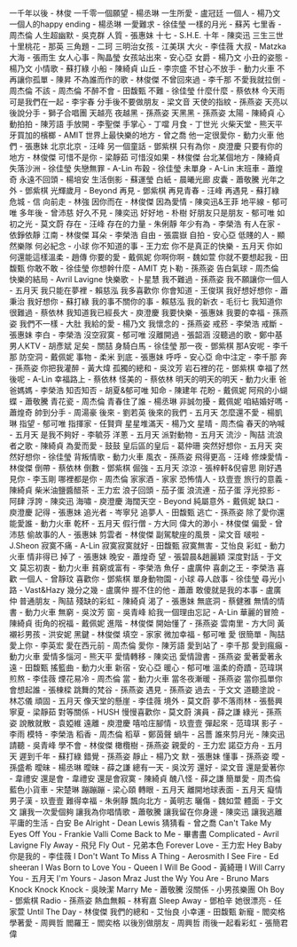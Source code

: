 一千年以後 - 林俊
一千零一個願望 - 楊丞琳
一生所愛 - 盧冠廷
一個人 - 楊乃文
一個人的happy ending - 楊丞琳
一愛難求 - 徐佳瑩
一樣的月光 - 蘇芮
七里香 - 周杰倫
人生超幽默 - 吳克群
人質 - 張惠妹
十七 - S.H.E.
十年 - 陳奕迅
三生三世十里桃花 - 那英
三角題 - 二珂
三明治女孩 - 江美琪
大火 - 李佳薇
大叔 - Matzka
大海 - 張雨生
女人心事 - 陶晶瑩
女孩站出來 - 安心亞
女爵 - 楊乃文
小丑的姿態 - 楊乃文
小情歌 - 蘇打綠
小船 - 陳綺貞
山丘 - 李宗盛
不甘心不放手 - 動力火車
不再讓你孤單 - 陳昇
不為誰而作的歌 - 林俊傑
不曾回來過 - 李千那
不愛我就拉倒 - 周杰倫
不該 - 周杰倫
不醉不會 - 田馥甄
不難 - 徐佳瑩
什麼什麼 - 蔡依林
今天雨 可是我們在一起 - 李宇春
分手後不要做朋友 - 梁文音
天使的指紋 - 孫燕姿
天亮以後說分手 - 獅子合唱團
天越亮 夜越黑 - 孫燕姿
天黑黑 - 孫燕姿
太陽 - 陳綺貞
心動拍拍 - 陳芳語
手放開 - 李聖傑
手掌心 - 丁噹
月食 - 丁世光
火柴天堂 - 熊天平
牙買加的檳榔 - AMIT
世界上最快樂的地方 - 曾之喬
他一定很愛你 - 動力火車
他們 - 張惠妹
北京北京 - 汪峰
另一個童話 - 鄧紫棋
只有為你 - 庾澄慶
只要有你的地方 - 林俊傑
可惜不是你 - 梁靜茹
可惜沒如果 - 林俊傑
台北某個地方 - 陳綺貞
失落沙洲 - 徐佳瑩
失戀無罪 - A-Lin
布穀 - 徐佳瑩
未單身 - A-Lin
末班車 - 蕭煌奇
永遠不回頭 - 楊培安
生活倒影 - 蘇運瑩
白紙 - 晨曦光廊
皮囊 - 蕭敬騰
光年之外 - 鄧紫棋
光輝歲月 - Beyond
再見 - 鄧紫棋
再見青春 - 汪峰
再遇見 - 蘇打綠
危城 - 信
向前走 - 林強
因你而在 - 林俊傑
因為愛情 - 陳奕迅&王菲
地平線 - 郁可唯
多年後 - 曾沛慈
好久不見 - 陳奕迅
好好地 - 朴樹
好朋友只是朋友 - 郁可唯
如初之光 - 莫文蔚
存在 - 汪峰
存在的力量 - 朱俐靜
年少有為 - 李榮浩
有人在家 - 依錚依靜
江南 - 林俊傑
耳朵 - 李榮浩
自由 - 張震嶽
自拍 - 安心亞
低賤的人 - 顯然樂隊
何必紀念 - 小球
你不知道的事 - 王力宏
你不是真正的快樂 - 五月天
你如何還能這樣溫柔 - 趙傳
你要的愛 - 戴佩妮
你啊你啊 - 魏如萱
你就不要想起我 - 田馥甄
你敢不敢 - 徐佳瑩
你想幹什麼 - AMIT
克卜勒 - 孫燕姿
告白氣球 - 周杰倫
快樂的結局 - Avril Lavigne
快樂歌 - 卜星慧
我不難過 - 孫燕姿
我不願讓你一個人 - 五月天
我只能在夢裡 - 賴慈泓
我多喜歡你 你會知道 - 王俊琪
我好想好想你 - 蕭秉治
我好想你 - 蘇打綠
我的事不關你的事 - 賴慈泓
我的新衣 - 毛衍七
我知道你很難過 - 蔡依林
我知道我已經長大 - 庾澄慶
我要快樂 - 張惠妹
我要的幸福 - 孫燕姿
我們不一樣 - 大肚
我給的愛 - 楊乃文
我懷念的 - 孫燕姿
戒菸 - 李榮浩
戒斷 - 張惠妹
李白 - 李榮浩
沒空寂寞 - 郁可唯
沒離開過 - 張韶涵
沒聽過的歌 - 鄭中基
男人KTV - 胡彥斌
足矣 - 關喆
身騎白馬 - 徐佳瑩
那一夜 - 鄧紫棋
那A安呢 - 李千那
防空洞 - 戴佩妮
事物 - 柔米
到底 - 張惠妹
呼呼 - 安心亞
命中注定 - 李千那
奔 - 孫燕姿
你把我灌醉 - 黃大煒
孤獨的總和 - 吳汶芳
岩石裡的花 - 鄧紫棋
幸福了然後呢 - A-Lin
幸福路上 - 蔡依林
怪美的 - 蔡依林
明天的明天的明天 - 動力火車
爸爸媽媽 - 李榮浩
知否知否 - 胡夏&郁可唯
知命 - 陳建年
花盼 - 戴佩妮
阿飛的小蝴蝶 - 蕭敬騰
青花瓷 - 周杰倫
青春住了誰 - 楊丞琳
非誠勿擾 - 戴佩妮
咱結婚好嗎 - 蕭煌奇
帥到分手 - 周湯豪
後來 - 劉若英
後來的我們 - 五月天
怎麼還不愛 - 楊凱琳
指望 - 郁可唯
指揮家 - 任賢齊
星星堆滿天 - 楊乃文
星晴 - 周杰倫
春天的吶喊 - 五月天
是我不夠好 - 李毓芬
洋蔥 - 五月天
派對動物 - 五月天
流沙 - 陶喆
流浪者之歌 - 陳綺貞
為愛而愛 - 鼓鼓
皇后區的皇后 - 葛仲珊
突然好想你 - 五月天
突然好想你 - 徐佳瑩
背叛情歌 - 動力火車
風衣 - 孫燕姿
飛得更高 - 汪峰
修煉愛情 - 林俊傑
倒帶 - 蔡依林
倒數 - 鄧紫棋
倔強 - 五月天
涼涼 - 張梓軒&倪睿思
剛好遇見你 - 李玉剛
哪裡都是你 - 周杰倫
家家酒 - 家家
恐怖情人 - 玖壹壹
旅行的意義 - 陳綺貞
柴米油鹽醬醋茶 - 王力宏
浪子回頭 - 茄子蛋
浪流連 - 茄子蛋
浮光掠影 - 阿肆
浮誇 - 陳奕迅
海嘯 - 庾澄慶
海闊天空 - Beyond
純屬意外 - 戴佩妮
缺口 - 庾澄慶
記得 - 張惠妹
追光者 - 岑寧兒
追夢人 - 田馥甄
逃亡 - 孫燕姿
除了愛你還能愛誰 - 動力火車
乾杯 - 五月天
假行僧 - 方大同
偉大的渺小 - 林俊傑
偏愛 - 曾沛慈
偷故事的人 - 張惠妹
剪雲者 - 林俊傑
副駕駛座的風景 - 梁文音
啵啦 - J.Sheon
寂寞不痛 - A-Lin
寂寞寂寞就好 - 田馥甄
寂寞無害 - 艾怡良
彩虹 - 動力火車
情非得已
掉了 - 張惠妹
晚安 - 蕭煌奇
望 - 張碧晨&趙麗穎
深度對話 - 于文文
莫忘初衷 - 動力火車
貧窮或富有 - 李榮浩
魚仔 - 盧廣仲
喜劇之王 - 李榮浩
喜歡 一個人 - 曾靜玟
喜歡你 - 鄧紫棋
單身動物園 - 小球
尋人啟事 - 徐佳瑩
尋光小路 - Vast&Hazy
幾分之幾 - 盧廣仲
握不住的他 - 蕭蕭
敢傻就是我的本事 - 盧廣仲
普通朋友 - 陶喆
殘缺的彩虹 - 陳綺貞
渴了 - 張惠妹
無底洞 - 蔡健雅
無情的情書 - 動力火車
無窮 - 吳汶芳
窗 - 吳青峰
給我一個理由忘記 - A-Lin
華麗的冒險 - 陳綺貞
街角的祝福 - 戴佩妮
進階 - 林俊傑
開始懂了 - 孫燕姿
雲南里 - 方大同
黃襯衫男孩 - 洪安妮
黑鍵 - 林俊傑
填空 - 家家
微加幸福 - 郁可唯
愛 很簡單 - 陶喆
愛上你 - 李英宏
愛在西元前 - 周杰倫
愛你 - 陳芳語
愛到站了 - 李千那
愛到瘋癲 - 動力火車
愛情多惱河 - 熊天平
愛情轉移 - 陳奕迅
愛情證書 - 孫燕姿
愛著愛著永遠 - 田馥甄
搖籃曲 - 動力火車
新宿 - 安心亞
暖心 - 郁可唯
溫柔的奇蹟 - 范瑋琪
煎熬 - 李佳薇
煙花易冷 - 周杰倫
當 - 動力火車
當冬夜漸暖 - 孫燕姿
當你孤單你會想起誰 - 張棟樑
跳舞的梵谷 - 孫燕姿
遇見 - 孫燕姿
過去 - 于文文
道聽塗說 - 林芯儀
頑固 - 五月天
像天堂的懸崖 - 李佳薇
境外 - 莫文蔚
夢不落雨林 - 張藝興
寧夏 - 梁靜茹
對等關係 - HUSH
慢慢喜歡你 - 莫文蔚
演員 - 薛之謙
綠光 - 孫燕姿
說散就散 - 袁婭維
遠離 - 庾澄慶
嘻哈庄腳情 - 玖壹壹
彈起來 - 范瑋琪
影子 - 李雨
模特 - 李榮浩
稻香 - 周杰倫
稻草 - 鄭茵聲
蝸牛 - 呂薔
誰來剪月光 - 陳奕迅
請聽 - 吳青峰
學不會 - 林俊傑
橄欖樹 - 孫燕姿
親愛的 - 王力宏
諾亞方舟 - 五月天
遲到千年 - 蘇打綠
錯覺 - 孫燕姿
靜止 - 楊乃文
默 - 張惠妹
懂事 - 孫燕姿
曖 - 孫盛希
曖昧 - 楊丞琳
曖昧 - 薛之謙
總有一天 - 吳汶芳
還好 - 梁文音
還是愛著你 - 韋禮安
還是會 - 韋禮安
還是會寂寞 - 陳綺貞
醜八怪 - 薛之謙
簡單愛 - 周杰倫
藍色小貨車 - 宋楚琳
蹦蹦蹦 - 梁心頤
轉眼 - 五月天
離開地球表面 - 五月天
癡情男子漢 - 玖壹壹
難得幸福 - 朱俐靜
飄向北方 - 黃明志
曬傷 - 魏如萱
體面 - 于文文
讓我一次愛個夠
讓我為你唱情歌 - 蕭敬騰
讓我留在你身邊 - 陳奕迅
讓我逃離平庸的生活 - 白安
Be Alright - Dean Lewis
猜猜看 - 曾之喬
Can't Take My Eyes Off You - Frankie Valli
Come Back to Me - 畢書盡
Complicated - Avril Lavigne
Fly Away - 飛兒
Fly Out - 兄弟本色
Forever Love - 王力宏
Hey Baby你是我的 - 李佳薇
I Don't Want To Miss A Thing - Aerosmith
I See Fire - Ed sheeran
I Was Born to Love You - Queen
I Will Be Good - 黃綺珊
I Will Carry You - 五月天
I'm Yours - Jason Mraz
Just the Wy You Are - Bruno Mars
Knock Knock Knock - 吳映潔
Marry Me - 蕭敬騰
沒關係 - 小男孩樂團
Oh Boy - 鄧紫棋
Radio - 孫燕姿
熱血無賴 - 林宥嘉
Sleep Away - 鄧柏辛
她很漂亮 - 任家萱
Until The Day - 林俊傑
我們的總和 - 艾怡良
小幸運 - 田馥甄
新寵 - 閻奕格
學著愛 - 周興哲
閻羅王 - 閻奕格
以後別做朋友 - 周興哲
雨後一起看彩虹 - 張簡君偉